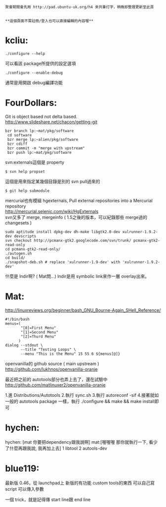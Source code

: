     聚會期間會先用 http://pad.ubuntu-uk.org/h4 來共筆打字，稍晚即整理更新至此頁


    **這個頁面不需註冊/登入也可以直接編輯的內容喔**



# kcliu:



    ./configure --help

可以看該 package所提供的設定選項


    ./configure --enable-debug

通常是用開啟 debug編譯功能



# FourDollars:


Git is object based not delta based. <http://www.slideshare.net/chacon/getting-git>  


    bzr branch lp:~mat/pkg/software
     cd software
     bzr merge lp:~alien/pkg/software
     bzr cdiff
     bzr commit -m "merge with upstream"
     bzr push lp:~mat/pkg/software


svn:externals這個是 property

    $ svn help propset

這個是用來指定某幾個目錄是別的 svn pull過來的

    $ git help submodule

mercurial也有模組 hgexternals, Pull external repositories into a Mercurial repository     
<http://mercurial.selenic.com/wiki/HgExternals>  
svn又多了 merge, mergeinfo ( 1.5之後的版本，可以紀錄那些 merge過的 changesets )


    sudo aptitude install dpkg-dev dh-make libgtk2.0-dev xulrunner-1.9.2-dev devscripts
    svn checkout http://pcmanx-gtk2.googlecode.com/svn/trunk/ pcmanx-gtk2-read-only
    cd pcmanx-gtk2-read-only/
    ./autogen.sh
    cd build/
    ./snapshot-deb.sh # replace 'xulrunner-1.9-dev' with 'xulrunner-1.9.2-dev'


什麼是 lndir啊? ( Mat問...)
lndir是用 symbolic link來作一層 overlay出來。


# Mat:

<http://linuxreviews.org/beginner/bash_GNU_Bourne-Again_SHell_Reference/>  


    #!/bin/bash
    menus=(
           "[0]=First Menu" 
           "[1]=Second Menu" 
           "[2]=Thurd Menu"
          )
    dialog --stdout \
           --title "Testing Loops" \
           --menu "This is the Menu" 15 55 6 ${menus[@]}


openvanilla的 github source ( main upstream )
<http://github.com/lukhnos/openvanilla-oranje>  

最近把之前的 autotools部分也弄上去了，還在試驗中
<http://github.com/matlinuxer2/openvanilla-oranje>  

1.進 Distributions/Autotools 
2.執行 sync.sh
3.執行 autoreconf -sif
4.接著就如一般的 autotools package 一樣，執行 ./configure && make && make install即可

# hychen:

hychen: [mat 你要把dependency跟我說啊]
mat:[喔喔喔 那你就執行一下, 看少了什麼再跟我說, 我再加上去]
  1 libtool
  2 autools-dev 


# blue119:

最新版 0.46，從 launchpad上
新版的有功能 custom tools的東西
可以自己寫 script
可以傳入參數

一個 trick，就是記得傳 start line跟 end line